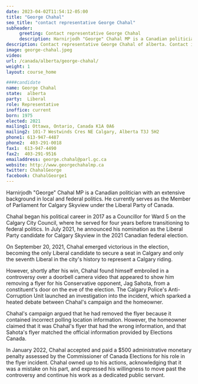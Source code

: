 ```yaml
---
date: 2023-04-02T11:54:12-05:00
title: "George Chahal"
seo_title: "contact representative George Chahal"
subheader:
     greeting: Contact representative George Chahal
     description: Harnirjodh "George" Chahal MP is a Canadian politician with an extensive background in local and federal politics.
description: Contact representative George Chahal of alberta. Contact information for George Chahal includes email address, phone number, and mailing address.
image: george-chahal.jpeg
video:
url: /canada/alberta/george-chahal/
weight: 1
layout: course_home

####candidate
name: George Chahal
state:	alberta
party:	Liberal
role: Representative
inoffice: current
born: 1975
elected: 2021
mailing1: Ottawa, Ontario, Canada K1A 0A6
mailing2: 101-7 Westwinds Cres NE Calgary, Alberta T3J 5H2
phone1:	613-947-4487
phone2:  403-291-0018
fax1:  613-947-4490
fax2:  403-291-9516
emailaddress: george.chahal@parl.gc.ca
website: http://www.georgechahalmp.ca
twitter: ChahalGeorge
facebook: ChahalGeorge1
---
```


Harnirjodh "George" Chahal MP is a Canadian politician with an extensive background in local and federal politics. He currently serves as the Member of Parliament for Calgary Skyview under the Liberal Party of Canada.

Chahal began his political career in 2017 as a Councillor for Ward 5 on the Calgary City Council, where he served for four years before transitioning to federal politics. In July 2021, he announced his nomination as the Liberal Party candidate for Calgary Skyview in the 2021 Canadian federal election.

On September 20, 2021, Chahal emerged victorious in the election, becoming the only Liberal candidate to secure a seat in Calgary and only the seventh Liberal in the city's history to represent a Calgary riding.

However, shortly after his win, Chahal found himself embroiled in a controversy over a doorbell camera video that appeared to show him removing a flyer for his Conservative opponent, Jag Sahota, from a constituent's door on the eve of the election. The Calgary Police's Anti-Corruption Unit launched an investigation into the incident, which sparked a heated debate between Chahal's campaign and the homeowner.

Chahal's campaign argued that he had removed the flyer because it contained incorrect polling location information. However, the homeowner claimed that it was Chahal's flyer that had the wrong information, and that Sahota's flyer matched the official information provided by Elections Canada.

In January 2022, Chahal accepted and paid a $500 administrative monetary penalty assessed by the Commissioner of Canada Elections for his role in the flyer incident. Chahal owned up to his actions, acknowledging that it was a mistake on his part, and expressed his willingness to move past the controversy and continue his work as a dedicated public servant.
